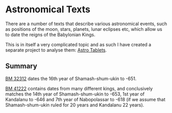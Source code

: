 # Astronomical Texts

There are a number of texts that describe various astronomical events, such as positions of the moon, stars, planets,
lunar eclipses etc, which allow us to date the reigns of the Babylonian Kings.

This is in itself a very complicated topic and as such I have created a separate project to analyse them: 
[Astro Tablets](https://github.com/jacob-pro/astro-tablets).

## Summary

[BM 32312](https://github.com/jacob-pro/astro-tablets/blob/master/documents/bm32312.md) dates the 16th year of 
Shamash-shum-ukin to -651.

[BM 41222](https://github.com/jacob-pro/astro-tablets/blob/master/documents/bm41222.md) contains dates from many
different kings, and conclusively matches the 14th year of Shamash-shum-ukin to -653, 1st year of Kandalanu to -646 
and 7th year of Nabopolassar to -618 (if we assume that Shamash-shum-ukin ruled for 20 years and Kandalanu 22 years).
